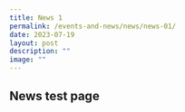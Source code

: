 ```yaml
---
title: News 1
permalink: /events-and-news/news/news-01/
date: 2023-07-19
layout: post
description: ""
image: ""
---
```

## News test page